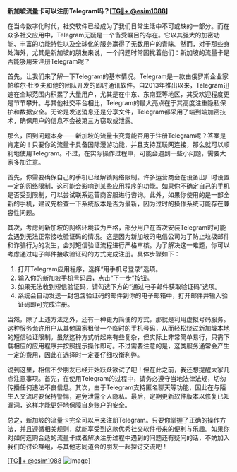 **新加坡流量卡可以注册Telegram吗？[[TG💪+ @esim1088](https://t.me/s/esim1088)]**

在当今数字化时代，社交软件已经成为了我们日常生活中不可或缺的一部分。而在众多社交应用中，Telegram无疑是一个备受瞩目的存在。它以其强大的加密功能、丰富的功能特性以及全球化的服务赢得了无数用户的青睐。然而，对于那些身处海外，尤其是新加坡的朋友来说，一个问题时常困扰着他们：新加坡的流量卡是否能够用来注册Telegram呢？

首先，让我们来了解一下Telegram的基本情况。Telegram是一款由俄罗斯企业家帕维尔·杜罗夫和他的团队开发的即时通讯软件。自2013年推出以来，Telegram迅速在全球范围内积累了大量用户，尤其是在中东、东南亚等地区，其受欢迎程度更是节节攀升。与其他社交平台相比，Telegram的最大亮点在于其高度注重隐私保护和数据安全。无论是发送消息还是分享文件，Telegram都采用了端到端加密技术，确保用户的信息不会被第三方窃取或泄露。

那么，回到问题本身——新加坡的流量卡究竟能否用于注册Telegram呢？答案是肯定的！只要你的流量卡具备国际漫游功能，并且支持互联网连接，那么就可以顺利地使用Telegram。不过，在实际操作过程中，可能会遇到一些小问题，需要大家多加注意。

首先，你需要确保自己的手机已经解锁网络限制。许多运营商会在设备出厂时设置一定的网络限制，这可能会影响到某些应用程序的功能。如果你不确定自己的手机是否受到限制，可以尝试联系运营商客服进行咨询。此外，如果你使用的是一部全新的手机，建议先检查一下系统版本是否为最新，因为过时的操作系统可能存在兼容性问题。

其次，考虑到新加坡的网络环境较为严格，部分用户在首次安装Telegram时可能会遇到无法正常接收验证码的情况。这是因为新加坡的电信公司为了防止垃圾邮件和诈骗行为的发生，会对短信验证流程进行严格审核。为了解决这一难题，你可以考虑通过电子邮件接收验证码的方式完成注册。具体步骤如下：

1. 打开Telegram应用程序，选择“用手机号登录”选项。
2. 输入你的新加坡手机号码后，点击“下一步”按钮。
3. 如果无法收到短信验证码，请勾选下方的“通过电子邮件获取验证码”选项。
4. 系统会自动发送一封包含验证码的邮件到你的电子邮箱中，打开邮件并输入验证码即可完成注册。

当然，除了上述方法之外，还有一种更为简便的方式，那就是利用虚拟号码服务。这种服务允许用户从其他国家租借一个临时的手机号码，从而轻松绕过新加坡本地的短信验证限制。虽然这种方式听起来有些复杂，但实际上非常简单易行，只需下载相应的应用程序并按照提示操作即可。不过需要注意的是，这类服务通常会产生一定的费用，因此在选择时一定要仔细权衡利弊。

说到这里，相信不少朋友已经开始跃跃欲试了吧！但在此之前，我还想提醒大家几点注意事项。首先，在使用Telegram的过程中，请务必遵守当地法律法规，切勿传播任何违法不良信息。其次，由于Telegram支持匿名聊天等功能，因此在与陌生人交流时要保持警惕，避免泄露个人隐私。最后，定期更新软件版本以修复已知漏洞，这样才能更好地保障自身账户的安全。

总之，新加坡的流量卡完全可以用来注册Telegram。只要你掌握了正确的操作方法，并且遵循相关规则，就能享受到这款优秀社交软件带来的便利与乐趣。如果你对如何选购合适的流量卡或者解决注册过程中遇到的问题还有疑问的话，不妨加入我们的讨论群组，与其他志同道合的朋友一起探讨交流吧！

[[TG💪+ @esim1088](https://t.me/s/esim1088) ![Image](https://i.postimg.cc/4NQfJmqS/Snipaste-2025-05-13-00-14-12.png)]